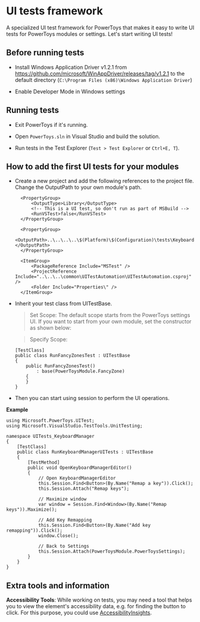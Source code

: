 # UI tests framework

 A specialized UI test framework for PowerToys that makes it easy to write UI tests for PowerToys modules or settings. Let's start writing UI tests!

## Before running tests  

- Install Windows Application Driver v1.2.1 from https://github.com/microsoft/WinAppDriver/releases/tag/v1.2.1 to the default directory (`C:\Program Files (x86)\Windows Application Driver`)

- Enable Developer Mode in Windows settings

## Running tests

- Exit PowerToys if it's running.

- Open `PowerToys.sln` in Visual Studio and build the solution.

- Run tests in the Test Explorer (`Test > Test Explorer` or `Ctrl+E, T`).


## How to add the first UI tests for your modules

- Create a new project and add the following references to the project file. Change the OutputPath to your own module's path.
  ```
  	<PropertyGroup>
  		<OutputType>Library</OutputType>
  		<!-- This is a UI test, so don't run as part of MSBuild -->
  		<RunVSTest>false</RunVSTest>
  	</PropertyGroup>
  
  	<PropertyGroup>
  		<OutputPath>..\..\..\..\$(Platform)\$(Configuration)\tests\KeyboardManagerUITests\</OutputPath>
  	</PropertyGroup>
  
  	<ItemGroup>
  	    <PackageReference Include="MSTest" />
  	    <ProjectReference Include="..\..\..\common\UITestAutomation\UITestAutomation.csproj" />
  	    <Folder Include="Properties\" />
	</ItemGroup>
  ```
- Inherit your test class from UITestBase.
  >Set Scope: The default scope starts from the PowerToys settings UI. If you want to start from your own module, set the constructor as shown below:
  
  >Specify Scope:
  ```
  [TestClass]
  public class RunFancyZonesTest : UITestBase
  {
      public RunFancyZonesTest()
          : base(PowerToysModule.FancyZone)
      {
      }
  }
  ```

- Then you can start using session to perform the UI operations.

**Example**
```
using Microsoft.PowerToys.UITest;
using Microsoft.VisualStudio.TestTools.UnitTesting;

namespace UITests_KeyboardManager
{
    [TestClass]
    public class RunKeyboardManagerUITests : UITestBase
    {
        [TestMethod]
        public void OpenKeyboardManagerEditor()
        {
            // Open KeyboardManagerEditor
            this.Session.Find<Button>(By.Name("Remap a key")).Click();
            this.Session.Attach("Remap keys");

            // Maximize window
            var window = Session.Find<Window>(By.Name("Remap keys")).Maximize();

            // Add Key Remapping
            this.Session.Find<Button>(By.Name("Add key remapping")).Click();
            window.Close();

            // Back to Settings
            this.Session.Attach(PowerToysModule.PowerToysSettings);
        }
    }
}
```

## Extra tools and information

 **Accessibility Tools**:
While working on tests, you may need a tool that helps you to view the element's accessibility data, e.g. for finding the button to click. For this purpose, you could use [AccessibilityInsights](https://accessibilityinsights.io/docs/windows/overview).
